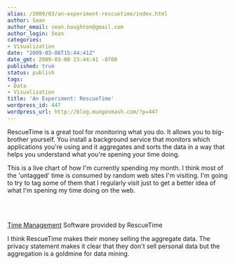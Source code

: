 ```yaml
---
alias: /2009/03/an-experiment-rescuetime/index.html
author: Sean
author_email: sean.houghton@gmail.com
author_login: Sean
categories:
- Visualization
date: "2009-03-08T15:44:41Z"
date_gmt: 2009-03-08 23:44:41 -0700
published: true
status: publish
tags:
- Data
- Visualization
title: 'An Experiment: RescueTime'
wordpress_id: 447
wordpress_url: http://blog.mungosmash.com/?p=447
---
```

RescueTime is a great tool for monitoring what you do.  It allows you to big-brother yourself.  You install a background service that monitors which applications you're using and it aggregates and sorts the data in a way that helps you understand what you're spening your time doing.

This is a live chart of how I'm currently spending my month.  I think most of the 'untagged' time is consumed by random web sites I'm visiting.  I'm going to try to tag some of them that I regularly visit just to get a better idea of what I'm spening my time doing on the web.

<div id="rescuetime_widget_81951"></div><br />
<script id="rescuetime_url_var" type="text/javascript">var _RescueTimeURL="http://www.rescuetime.com/widget/top_tags_widget?user_id=81951&api_key=dc85f9582b9d18d5b83a5579997bf19a0553cf9b&view_type=month&date_key=098bfa153e49cc11061f1d36d95260452b8a8697&widget_header_title=Top%2010%20Activities%20(The%20Month%20Of%20March,%202009)&widget_header_color=&widget_header_text_color=&widget_footer_color=&main_bar_color=&shiny=null&width=370px&height=275px";</script><br />
<script type="text/javascript" src="http://www.rescuetime.com/widget/widget_script?uid=81951"></script>

<noscript><a href="http://www.rescuetime.com">Time Management</a> Software provided by RescueTime</noscript>

I think RescueTime makes their money selling the aggregate data.  The privacy statement makes it clear that they don't sell personal data but the aggregation is a goldmine for data mining.


